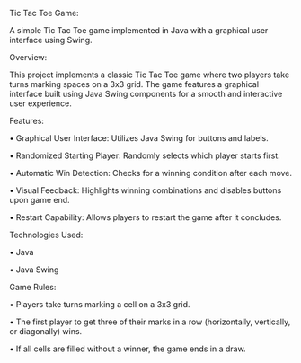 Tic Tac Toe Game:

A simple Tic Tac Toe game implemented in Java with a graphical user interface using Swing.


Overview:

This project implements a classic Tic Tac Toe game where two players take turns marking spaces on a 3x3 grid. The game features a graphical interface built using Java Swing components for a smooth and interactive user experience.


Features:

•	Graphical User Interface: Utilizes Java Swing for buttons and labels.

•	Randomized Starting Player: Randomly selects which player starts first.

•	Automatic Win Detection: Checks for a winning condition after each move.

•	Visual Feedback: Highlights winning combinations and disables buttons upon game end.

•	Restart Capability: Allows players to restart the game after it concludes.



Technologies Used:

•	Java

•	Java Swing



Game Rules:

•	Players take turns marking a cell on a 3x3 grid.

•	The first player to get three of their marks in a row (horizontally, vertically, or diagonally) wins.

•	If all cells are filled without a winner, the game ends in a draw.

